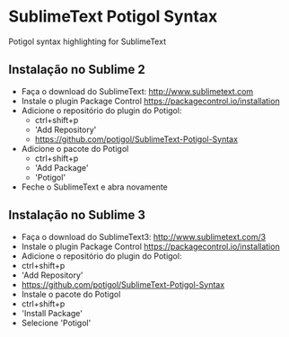 # SublimeText Potigol Syntax

Potigol syntax highlighting for SublimeText

## Instalação no Sublime 2
 - Faça o download do SublimeText: http://www.sublimetext.com
 - Instale o plugin Package Control https://packagecontrol.io/installation
 - Adicione o repositório do plugin do Potigol:
   - ctrl+shift+p
   - 'Add Repository'
   - https://github.com/potigol/SublimeText-Potigol-Syntax
 - Adicione o pacote do Potigol
   - ctrl+shift+p
   - 'Add Package'
   - 'Potigol'
 - Feche o SublimeText e abra novamente

## Instalação no Sublime 3
  - Faça o download do SublimeText3: http://www.sublimetext.com/3
  - Instale o plugin Package Control https://packagecontrol.io/installation
  - Adicione o repositório do plugin do Potigol:
   - ctrl+shift+p
   - 'Add Repository'
   - https://github.com/potigol/SublimeText-Potigol-Syntax
  - Instale o pacote do Potigol
   - ctrl+shift+p
   - 'Install Package'
   - Selecione 'Potigol'
